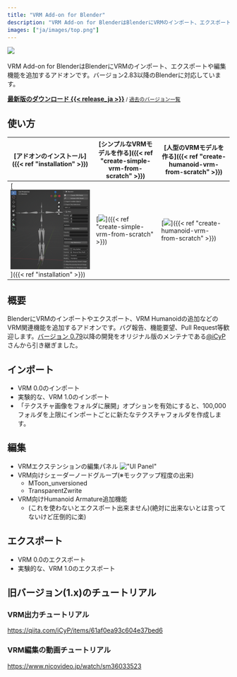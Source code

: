 ```yaml
---
title: "VRM Add-on for Blender"
description: "VRM Add-on for BlenderはBlenderにVRMのインポート、エクスポートや編集機能を追加するアドオンです。"
images: ["ja/images/top.png"]
---
```


![](images/top.png)

VRM Add-on for BlenderはBlenderにVRMのインポート、エクスポートや編集機能を追加するアドオンです。バージョン2.83以降のBlenderに対応しています。

**[最新版のダウンロード {{< release_ja >}}](https://github.com/saturday06/VRM_Addon_for_Blender/raw/release-archive/VRM_Addon_for_Blender-release.zip)**<small> / [過去のバージョン一覧](https://github.com/saturday06/VRM_Addon_for_Blender/releases)</small>

## 使い方

| [アドオンのインストール]({{< ref "installation" >}}) | [シンプルなVRMモデルを作る]({{< ref "create-simple-vrm-from-scratch" >}}) | [人型のVRMモデルを作る]({{< ref "create-humanoid-vrm-from-scratch" >}}) |
| --- | --- | --- |
| [![](images/installation.png)]({{< ref "installation" >}}) | [![](../../images/simple.gif)]({{< ref "create-simple-vrm-from-scratch" >}}) | [![](../../images/humanoid.gif)]({{< ref "create-humanoid-vrm-from-scratch" >}}) |

## 概要

BlenderにVRMのインポートやエクスポート、VRM Humanoidの追加などのVRM関連機能を追加するアドオンです。バグ報告、機能要望、Pull Request等歓迎します。[バージョン 0.79](https://github.com/saturday06/VRM_Addon_for_Blender/archive/0_79.zip)以降の開発をオリジナル版のメンテナである[@iCyP](https://github.com/iCyP)さんから引き継ぎました。

## インポート

- VRM 0.0のインポート
- 実験的な、VRM 1.0のインポート
- 「テクスチャ画像をフォルダに展開」オプションを有効にすると、100,000フォルダを上限にインポートごとに新たなテクスチャフォルダを作成します。

## 編集

- VRMエクステンションの編集パネル
  !["UI Panel"](images/ui_panel.png)
- VRM向けシェーダーノードグループ(※モックアップ程度の出来)
  - MToon_unversioned
  - TransparentZwrite
- VRM向けHumanoid Armature追加機能
  - (これを使わないとエクスポート出来ません)(絶対に出来ないとは言ってないけど圧倒的に楽)

## エクスポート

- VRM 0.0のエクスポート
- 実験的な、VRM 1.0のエクスポート

## 旧バージョン(1.x)のチュートリアル

### VRM出力チュートリアル

https://qiita.com/iCyP/items/61af0ea93c604e37bed6

### VRM編集の動画チュートリアル

https://www.nicovideo.jp/watch/sm36033523
